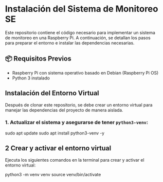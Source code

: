 # Instalación del Sistema de Monitoreo SE

Este repositorio contiene el código necesario para implementar un sistema de monitoreo en una Raspberry Pi. A continuación, se detallan los pasos para preparar el entorno e instalar las dependencias necesarias.

## 📦 Requisitos Previos

- Raspberry Pi con sistema operativo basado en Debian (Raspberry Pi OS)
- Python 3 instalado

##  Instalación del Entorno Virtual

Después de clonar este repositorio, se debe crear un entorno virtual para manejar las dependencias del proyecto de manera aislada.

### 1. Actualizar el sistema y asegurarse de tener `python3-venv`:


sudo apt update
sudo apt install python3-venv -y


## 2️ Crear y activar el entorno virtual

Ejecuta los siguientes comandos en la terminal para crear y activar el entorno virtual:


python3 -m venv venv
source venv/bin/activate
